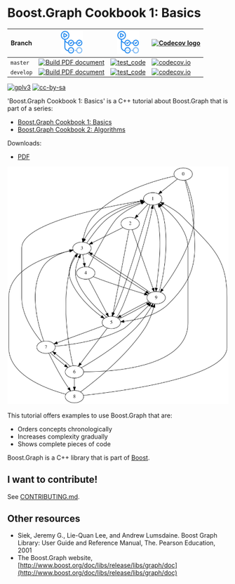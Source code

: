 # Boost.Graph Cookbook 1: Basics

Branch   |[![GitHub Actions logo](pics/GitHubActions.png)](https://github.com/richelbilderbeek/boost_graph_cookbook_1/actions)                                                                                                                       |[![GitHub Actions logo](pics/GitHubActions.png)](https://github.com/richelbilderbeek/boost_graph_cookbook_1/actions)                                                                                                               | [![Codecov logo](Codecov.png)](https://www.codecov.io)
---------|-------------------------------------------------------------------------------------------------------------------------------------------------------------------------------------------------------------------------------------------|-----------------------------------------------------------------------------------------------------------------------------------------------------------------------------------------------------------------------------------|------------------------------------------------------------------------------------------------------------------------------------------------------------------------------------------------
`master` |[![Build PDF document](https://github.com/richelbilderbeek/boost_graph_cookbook_1/actions/workflows/build_pdf.yaml/badge.svg?branch=master)](https://github.com/richelbilderbeek/boost_graph_cookbook_1/actions/workflows/build_pdf.yaml)  | [![test_code](https://github.com/richelbilderbeek/boost_graph_cookbook_1/actions/workflows/test_code.yaml/badge.svg?branch=master)](https://github.com/richelbilderbeek/boost_graph_cookbook_1/actions/workflows/test_code.yaml)  | [![codecov.io](https://codecov.io/github/richelbilderbeek/boost_graph_cookbook_1/coverage.svg?branch=master)](https://codecov.io/github/richelbilderbeek/boost_graph_cookbook_1/branch/master)
`develop`|[![Build PDF document](https://github.com/richelbilderbeek/boost_graph_cookbook_1/actions/workflows/build_pdf.yaml/badge.svg?branch=develop)](https://github.com/richelbilderbeek/boost_graph_cookbook_1/actions/workflows/build_pdf.yaml) | [![test_code](https://github.com/richelbilderbeek/boost_graph_cookbook_1/actions/workflows/test_code.yaml/badge.svg?branch=develop)](https://github.com/richelbilderbeek/boost_graph_cookbook_1/actions/workflows/test_code.yaml) | [![codecov.io](https://codecov.io/github/richelbilderbeek/boost_graph_cookbook_1/coverage.svg?branch=develop)](https://codecov.io/github/richelbilderbeek/boost_graph_cookbook_1/branch/develop)

[![gplv3](http://www.gnu.org/graphics/gplv3-88x31.png)](http://www.gnu.org/licenses/gpl.html)
[![cc-by-sa](http://i.creativecommons.org/l/by-sa/4.0/88x31.png)](http://creativecommons.org/licenses/by-sa/4.0/)

'Boost.Graph Cookbook 1: Basics' is a C++ tutorial about Boost.Graph that is part of a series:

 * [Boost.Graph Cookbook 1: Basics](https://github.com/richelbilderbeek/boost_graph_cookbook_1)
 * [Boost.Graph Cookbook 2: Algorithms](https://github.com/mywtfmp3/boost_graph_cookbook_2)

Downloads:

 * [PDF](boost_graph_cookbook_1.pdf)

![Title graph](boost_graph_cookbook_1/title_graph.png)

This tutorial offers examples to use Boost.Graph that are:

 * Orders concepts chronologically
 * Increases complexity gradually
 * Shows complete pieces of code

Boost.Graph is a C++ library that is part of [Boost](http://www.boost.org).

## I want to contribute!

See [CONTRIBUTING.md](CONTRIBUTING.md).

## Other resources

  * Siek, Jeremy G., Lie-Quan Lee, and Andrew Lumsdaine. Boost Graph Library: User Guide and Reference Manual, The. Pearson Education, 2001
  * The Boost.Graph website, [http://www.boost.org/doc/libs/release/libs/graph/doc](http://www.boost.org/doc/libs/release/libs/graph/doc)

